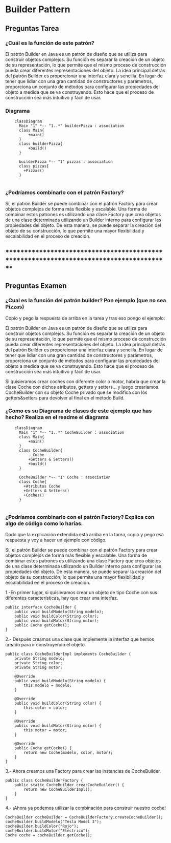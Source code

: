 # Builder Pattern
## Preguntas Tarea
### ¿Cuál es la función de este patrón?
El patrón Builder en Java es un patrón de diseño que se utiliza para construir objetos complejos. Su función es separar la creación de un objeto de su representación, lo que permite que el mismo proceso de construcción pueda crear diferentes representaciones del objeto. La idea principal detrás del patrón Builder es proporcionar una interfaz clara y sencilla. En lugar de tener que lidiar con una gran cantidad de constructores y parámetros, proporciona un conjunto de métodos para configurar las propiedades del objeto a medida que se va construyendo. Esto hace que el proceso de construcción sea más intuitivo y fácil de usar.

### Diagrama

```mermaid
    classDiagram
      Main "1" *-- "1..*" builderPizza : association
      class Main{
          +main()
      }
      class builderPizza{
          +build()
      }
      
      builderPizza *-- "1" pizzas : association
      class pizzas{
        +Pizzas()
      }
      

```

### ¿Podríamos combinarlo con el patrón Factory?

Sí, el patrón Builder se puede combinar con el patrón Factory para crear objetos complejos de forma más flexible y escalable. Una forma de combinar estos patrones es utilizando una clase Factory que crea objetos de una clase determinada utilizando un Builder interno para configurar las propiedades del objeto. De esta manera, se puede separar la creación del objeto de su construcción, lo que permite una mayor flexibilidad y escalabilidad en el proceso de creación.

## **************************************************************************************

## Preguntas Examen

### ¿Cual es la función del patrón builder? Pon ejemplo (que no sea Pizzas)

Copio y pego la respuesta de arriba en la tarea y tras eso pongo el ejemplo:

El patrón Builder en Java es un patrón de diseño que se utiliza para construir objetos complejos. Su función es separar la creación de un objeto de su representación, lo que permite que el mismo proceso de construcción pueda crear diferentes representaciones del objeto. La idea principal detrás del patrón Builder es proporcionar una interfaz clara y sencilla. En lugar de tener que lidiar con una gran cantidad de constructores y parámetros, proporciona un conjunto de métodos para configurar las propiedades del objeto a medida que se va construyendo. Esto hace que el proceso de construcción sea más intuitivo y fácil de usar.

Si quisieramos crear coches con diferente color o motor, habría que crear la clase Coche con dichos atributos, getters y setters... y luego creariamos CocheBuilder con su objeto Coche privado que se modifica con los getters&setters para devolver al final en el método Build.


### ¿Como es su Diagrama de clases de este ejemplo que has hecho? Realiza en el readme el diagrama

```mermaid
    classDiagram
      Main "1" *-- "1..*" CocheBuilder : association
      class Main{
          +main()
      }
      class CocheBuilder{
          -_Coche
          +Getters & Setters()
          +build()
      }
      
      CocheBuilder *-- "1" Coche : association
      class Coche{
        +Atributos Coche
        +Getters & Setters()
        +Coches()
      }
      
```

### ¿Podríamos combinarlo con el patrón Factory? Explica con algo de código como lo harías.

Dado que la explicación extendida está arriba en la tarea, copio y pego esa respuesta y voy a hacer un ejemplo con código. 
 
 Sí, el patrón Builder se puede combinar con el patrón Factory para crear objetos complejos de forma más flexible y escalable. Una forma de combinar estos patrones es utilizando una clase Factory que crea objetos de una clase determinada utilizando un Builder interno para configurar las propiedades del objeto. De esta manera, se puede separar la creación del objeto de su construcción, lo que permite una mayor flexibilidad y escalabilidad en el proceso de creación.

1.-En primer lugar, si quisieramos crear un objeto de tipo Coche con sus diferentes características, hay que crear una interfaz.

```
public interface CocheBuilder {
    public void buildModelo(String modelo);
    public void buildColor(String color);
    public void buildMotor(String motor);
    public Coche getCoche();
}

```

2.- Después creamos una clase que implemente la interfaz que hemos creado para ir construyendo el objeto.

```
public class CocheBuilderImpl implements CocheBuilder {
    private String modelo;
    private String color;
    private String motor;

    @Override
    public void buildModelo(String modelo) {
        this.modelo = modelo;
    }

    @Override
    public void buildColor(String color) {
        this.color = color;
    }

    @Override
    public void buildMotor(String motor) {
        this.motor = motor;
    }

    @Override
    public Coche getCoche() {
        return new Coche(modelo, color, motor);
    }
}

```

3.- Ahora creamos una Factory para crear las instancias de CocheBuilder.

```
public class CocheBuilderFactory {
    public static CocheBuilder crearCocheBuilder() {
        return new CocheBuilderImpl();
    }
}

```

4.- ¡Ahora ya podemos utilizar la combinación para construir nuestro coche!

```
CocheBuilder cocheBuilder = CocheBuilderFactory.createCocheBuilder();
cocheBuilder.buildModelo("Tesla Model 3");
cocheBuilder.buildColor("Rojo");
cocheBuilder.buildMotor("Eléctrico");
Coche coche = cocheBuilder.getCoche();
```






